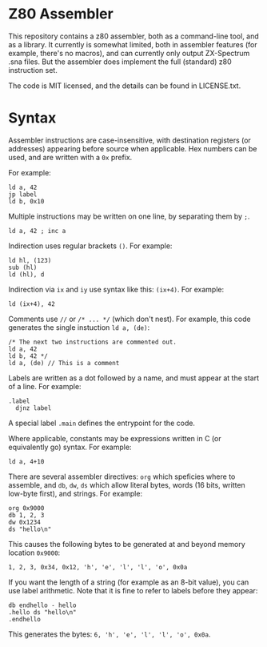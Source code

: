 Z80 Assembler
=============

This repository contains a z80 assembler, both as a command-line tool, and as a library.
It currently is somewhat limited, both in assembler features (for example, there's no
macros), and can currently only output ZX-Spectrum .sna files. But the assembler does
implement the full (standard) z80 instruction set.

The code is MIT licensed, and the details can be found in LICENSE.txt.

Syntax
======

Assembler instructions are case-insensitive, with destination registers (or addresses)
appearing before source when applicable. Hex numbers can be used, and are written with
a `0x` prefix.

For example:

    ld a, 42
    jp label
    ld b, 0x10

Multiple instructions may be written on one line, by separating them by `;`.

    ld a, 42 ; inc a

Indirection uses regular brackets `()`. For example:

    ld hl, (123)
    sub (hl)
    ld (hl), d

Indirection via `ix` and `iy` use syntax like this: `(ix+4)`. For example:

    ld (ix+4), 42

Comments use `//` or `/* ... */` (which don't nest). For example, this code generates the single instuction `ld a, (de)`:

    /* The next two instructions are commented out.
    ld a, 42
    ld b, 42 */
    ld a, (de) // This is a comment

Labels are written as a dot followed by a name, and must appear at the start of a line. For example:

    .label
      djnz label

A special label `.main` defines the entrypoint for the code.

Where applicable, constants may be expressions written in C (or equivalently go) syntax. For example:

    ld a, 4+10

There are several assembler directives: `org` which speficies where to assemble, and `db`, `dw`, `ds`
which allow literal bytes, words (16 bits, written low-byte first), and strings. For example:

    org 0x9000
    db 1, 2, 3
    dw 0x1234
    ds "hello\n"

This causes the following bytes to be generated at and beyond memory location `0x9000`:

    1, 2, 3, 0x34, 0x12, 'h', 'e', 'l', 'l', 'o', 0x0a

If you want the length of a string (for example as an 8-bit value), you can use label arithmetic. Note that it is fine to refer to labels before they appear:

    db endhello - hello
    .hello ds "hello\n"
    .endhello

This generates the bytes: `6, 'h', 'e', 'l', 'l', 'o', 0x0a`.

